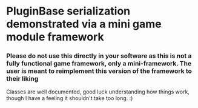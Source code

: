 # PluginBase serialization demonstrated via a mini game module framework

### Please do not use this directly in your software as this is not a fully functional game framework, only a mini-framework. The user is meant to reimplement this version of the framework to their liking

Classes are well documented, good luck understanding how things work, though I have a feeling it shouldn't take too long. :)
